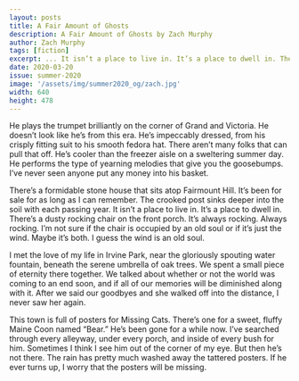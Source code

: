 ```yaml
---
layout: posts
title: A Fair Amount of Ghosts
description: A Fair Amount of Ghosts by Zach Murphy
author: Zach Murphy
tags: [fiction]
excerpt: ... It isn’t a place to live in. It’s a place to dwell in. There’s a dusty rocking chair on the front porch. It’s always rocking ...
date: 2020-03-20
issue: summer-2020
image: '/assets/img/summer2020_og/zach.jpg'
width: 640
height: 478
---
```



He plays the trumpet brilliantly on the corner of Grand and Victoria. He doesn’t look like he’s from this era. He’s impeccably dressed, from his crisply fitting suit to his smooth fedora hat. There aren’t many folks that can pull that off. He’s cooler than the freezer aisle on a sweltering summer day. He performs the type of yearning melodies that give you the goosebumps. I’ve never seen anyone put any money into his basket.

There’s a formidable stone house that sits atop Fairmount Hill. It’s been for sale for as long as I can remember. The crooked post sinks deeper into the soil with each passing year. It isn’t a place to live in. It’s a place to dwell in. There’s a dusty rocking chair on the front porch. It’s always rocking. Always rocking. I’m not sure if the chair is occupied by an old soul or if it’s just the wind. Maybe it’s both. I guess the wind is an old soul.

I met the love of my life in Irvine Park, near the gloriously spouting water fountain, beneath the serene umbrella of oak trees. We spent a small piece of eternity there together. We talked about whether or not the world was coming to an end soon, and if all of our memories will be diminished along with it. After we said our goodbyes and she walked off into the distance, I never saw her again.

This town is full of posters for Missing Cats. There’s one for a sweet, fluffy Maine Coon named “Bear.” He’s been gone for a while now. I’ve searched through every alleyway, under every porch, and inside of every bush for him. Sometimes I think I see him out of the corner of my eye. But then he’s not there. The rain has pretty much washed away the tattered posters. If he ever turns up, I worry that the posters will be missing.
